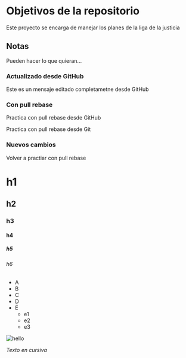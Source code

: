 # Objetivos de la repositorio

Este proyecto se encarga de manejar los planes de la liga de la justicia


## Notas
Pueden hacer lo que quieran...

### Actualizado desde GitHub
Este es un mensaje editado completametne desde GitHub


### Con pull rebase
Practica con pull rebase desde GitHub

Practica con pull rebase desde Git

### Nuevos cambios
Volver a practiar con pull rebase


# h1
## h2
### h3
#### h4
##### h5
###### h6

* A
* B
* C
* D
* E
  * e1
  * e2
  * e3

![hello](https://www.enriquedans.com/wp-content/uploads/2018/06/GitHub-Octocat.jpg)

_Texto en cursiva_



